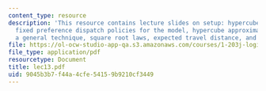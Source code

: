 ```yaml
---
content_type: resource
description: 'This resource contains lecture slides on setup: hypercube queueing model,
  fixed preference dispatch policies for the model, hypercube approximation procedure:
  a general technique, square root laws, expected travel distance, and Jensen''s inequality.'
file: https://ol-ocw-studio-app-qa.s3.amazonaws.com/courses/1-203j-logistical-and-transportation-planning-methods-fall-2006/9045b3b7f44a4cfe54159b9210cf3449_lec13.pdf
file_type: application/pdf
resourcetype: Document
title: lec13.pdf
uid: 9045b3b7-f44a-4cfe-5415-9b9210cf3449
---
```

